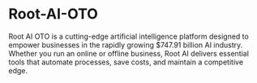 # Root-AI-OTO
Root AI OTO is a cutting-edge artificial intelligence platform designed to empower businesses in the rapidly growing $747.91 billion AI industry. Whether you run an online or offline business, Root AI delivers essential tools that automate processes, save costs, and maintain a competitive edge.
